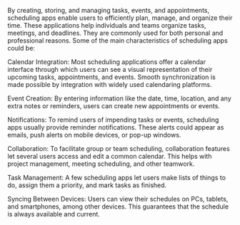 By creating, storing, and managing tasks, events, and appointments, scheduling apps enable users to efficiently plan, manage, and organize their time.
These applications help individuals and teams organize tasks, meetings, and deadlines. 
They are commonly used for both personal and professional reasons. Some of the main characteristics of scheduling apps could be:

Calendar Integration: Most scheduling applications offer a calendar interface through which users can see a visual representation of their upcoming tasks, appointments, and events.
Smooth synchronization is made possible by integration with widely used calendaring platforms.

Event Creation: By entering information like the date, time, location, and any extra notes or reminders, users can create new appointments or events.

Notifications: To remind users of impending tasks or events, scheduling apps usually provide reminder notifications. 
These alerts could appear as emails, push alerts on mobile devices, or pop-up windows.

Collaboration: To facilitate group or team scheduling, collaboration features let several users access and edit a common calendar. This helps with project management, meeting scheduling, and other teamwork.

Task Management: A few scheduling apps let users make lists of things to do, assign them a priority, and mark tasks as finished. 

Syncing Between Devices: Users can view their schedules on PCs, tablets, and smartphones, among other devices. This guarantees that the schedule is always available and current.
